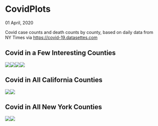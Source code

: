 CovidPlots
================
01 April, 2020

<style>
  .main-container {
    max-width: 1200px !important;
  }
</style>

Covid case counts and death counts by county, based on daily data from
NY Times via <https://covid-19.datasettes.com>

## Covid in a Few Interesting Counties

![](CovidPlots_files/figure-gfm/selected_counties-1.svg)<!-- -->![](CovidPlots_files/figure-gfm/selected_counties-2.svg)<!-- -->![](CovidPlots_files/figure-gfm/selected_counties-3.svg)<!-- -->![](CovidPlots_files/figure-gfm/selected_counties-4.svg)<!-- -->

## Covid in All California Counties

![](CovidPlots_files/figure-gfm/california_counties-1.svg)<!-- -->![](CovidPlots_files/figure-gfm/california_counties-2.svg)<!-- -->

## Covid in All New York Counties

![](CovidPlots_files/figure-gfm/new_york_counties-1.svg)<!-- -->![](CovidPlots_files/figure-gfm/new_york_counties-2.svg)<!-- -->
